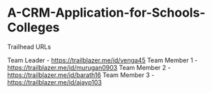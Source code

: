 # A-CRM-Application-for-Schools-Colleges

Trailhead URLs

Team Leader - https://trailblazer.me/id/venga45
Team Member 1 - https://trailblazer.me/id/murugan0903
Team Member 2 - https://trailblazer.me/id/barath16
Team Member 3 - https://trailblazer.me/id/ajayp103
